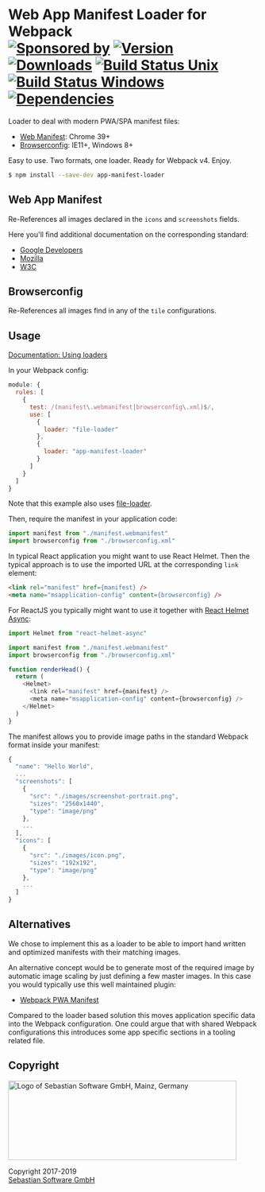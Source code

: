 # Web App Manifest Loader for Webpack<br/>[![Sponsored by][sponsor-img]][sponsor] [![Version][npm-version-img]][npm] [![Downloads][npm-downloads-img]][npm] [![Build Status Unix][travis-img]][travis] [![Build Status Windows][appveyor-img]][appveyor] [![Dependencies][deps-img]][deps]

[sponsor]: https://www.sebastian-software.de
[deps]: https://david-dm.org/sebastian-software/app-manifest-loader
[npm]: https://www.npmjs.com/package/app-manifest-loader
[travis]: https://travis-ci.org/sebastian-software/app-manifest-loader
[appveyor]: https://ci.appveyor.com/project/swernerx/app-manifest-loader/branch/master

[sponsor-img]: https://badgen.net/badge/Sponsored%20by/Sebastian%20Software/692446
[deps-img]: https://badgen.net/david/dep/sebastian-software/app-manifest-loader
[npm-downloads-img]: https://badgen.net/npm/dm/app-manifest-loader
[npm-version-img]: https://badgen.net/npm/v/app-manifest-loader
[travis-img]: https://badgen.net/travis/sebastian-software/app-manifest-loader?label=unix%20build
[appveyor-img]: https://badgen.net/appveyor/ci/swernerx/app-manifest-loader?label=windows%20build

Loader to deal with modern PWA/SPA manifest files:

- [Web Manifest](https://developer.mozilla.org/en-US/docs/Web/Manifest): Chrome 39+
- [Browserconfig](https://docs.microsoft.com/en-us/previous-versions/windows/internet-explorer/ie-developer/platform-apis/dn320426\(v=vs.85\)): IE11+, Windows 8+

Easy to use. Two formats, one loader. Ready for Webpack v4. Enjoy.


```bash
$ npm install --save-dev app-manifest-loader
```

## Web App Manifest

Re-References all images declared in the `icons` and `screenshots` fields.

Here you'll find additional documentation on the corresponding standard:

- [Google Developers](https://developers.google.com/web/fundamentals/web-app-manifest/)
- [Mozilla](https://developer.mozilla.org/en-US/docs/Web/Manifest)
- [W3C](http://www.w3.org/TR/appmanifest/)


## Browserconfig

Re-References all images find in any of the `tile` configurations.


## Usage

[Documentation: Using loaders](https://webpack.js.org/concepts/loaders/#using-loaders)

In your Webpack config:

```js
module: {
  rules: [
    {
      test: /(manifest\.webmanifest|browserconfig\.xml)$/,
      use: [
        {
          loader: "file-loader"
        },
        {
          loader: "app-manifest-loader"
        }
      ]
    }
  ]
}
```

Note that this example also uses [file-loader](https://github.com/webpack-contrib/file-loader).

Then, require the manifest in your application code:

```js
import manifest from "./manifest.webmanifest"
import browserconfig from "./browserconfig.xml"
```

In typical React application you might want to use React Helmet. Then the typical approach is to use the imported URL at the corresponding `link` element:

```html
<link rel="manifest" href={manifest} />
<meta name="msapplication-config" content={browserconfig} />
```

For ReactJS you typically might want to use it together with [React Helmet Async](https://github.com/staylor/react-helmet-async):

```js
import Helmet from "react-helmet-async"

import manifest from "./manifest.webmanifest"
import browserconfig from "./browserconfig.xml"

function renderHead() {
  return (
    <Helmet>
      <link rel="manifest" href={manifest} />
      <meta name="msapplication-config" content={browserconfig} />
    </Helmet>
  )
}
```

The manifest allows you to provide image paths in the standard Webpack format inside your manifest:

```js
{
  "name": "Hello World",
  ...
  "screenshots": [
    {
      "src": "./images/screenshot-portrait.png",
      "sizes": "2560x1440",
      "type": "image/png"
    },
    ...
  ],
  "icons": [
    {
      "src": "./images/icon.png",
      "sizes": "192x192",
      "type": "image/png"
    },
    ...
  ]
}
```

## Alternatives

We chose to implement this as a loader to be able to import hand written and optimized manifests with their matching images.

An alternative concept would be to generate most of the required image by automatic image scaling by just defining a few master images. In this case you would typically use this well maintained plugin:

- [Webpack PWA Manifest](https://github.com/arthurbergmz/webpack-pwa-manifest)

Compared to the loader based solution this moves application specific data into the Webpack configuration. One could argue that with shared Webpack configurations this introduces some app specific sections in a tooling related file.


## Copyright

<img src="https://cdn.rawgit.com/sebastian-software/sebastian-software-brand/0d4ec9d6/sebastiansoftware-en.svg" alt="Logo of Sebastian Software GmbH, Mainz, Germany" width="460" height="160"/>

Copyright 2017-2019<br/>[Sebastian Software GmbH](http://www.sebastian-software.de)
